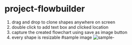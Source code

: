 
# project-flowbuilder 
1) drag and drop to clone shapes anywhere on screen 
2) double click to add text box and clicked location 
3) capture the created flowchart using save as image button 
4) every shape is resizable 
#sample image
![sample-](https://user-images.githubusercontent.com/124488699/218289381-b9b63b7f-7835-4d08-83a2-ce06740be4a3.PNG)

